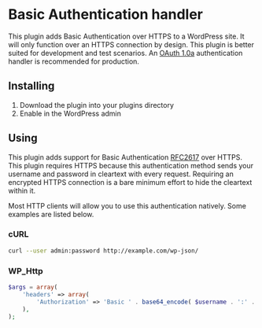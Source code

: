 # Basic Authentication handler
This plugin adds Basic Authentication over HTTPS to a WordPress site.
It will only function over an HTTPS connection by design.
This plugin is better suited for development and test scenarios.
An [OAuth 1.0a][oauth] authentication handler is recommended for production.

## Installing
1. Download the plugin into your plugins directory
2. Enable in the WordPress admin

## Using
This plugin adds support for Basic Authentication [RFC2617][] over HTTPS.
This plugin requires HTTPS because this authentication method sends your
username and password in cleartext with every request. Requiring
an encrypted HTTPS connection is a bare minimum effort to hide the cleartext
within it.

Most HTTP clients will allow you to use this authentication natively. Some
examples are listed below.

### cURL

```sh
curl --user admin:password http://example.com/wp-json/
```

### WP_Http

```php
$args = array(
	'headers' => array(
		'Authorization' => 'Basic ' . base64_encode( $username . ':' . $password ),
	),
);
```

[oauth]: https://github.com/WP-API/OAuth1
[RFC2617]: https://tools.ietf.org/html/rfc2617
